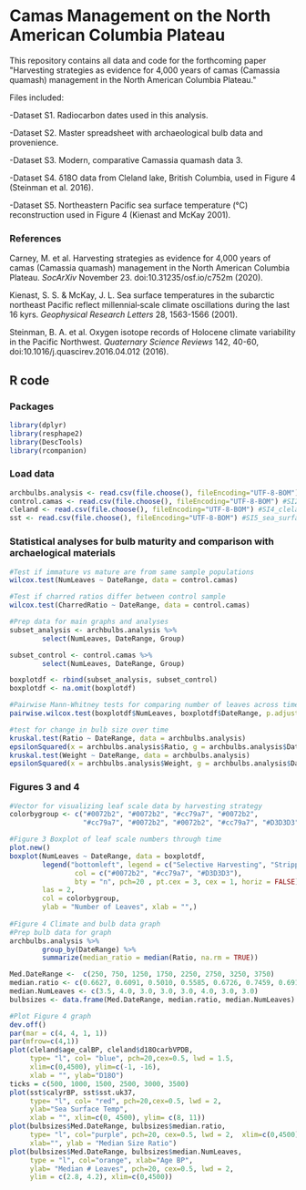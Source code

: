 # Camas Management on the North American Columbia Plateau
This repository contains all data and code for the forthcoming paper "Harvesting strategies as evidence for 4,000 years of camas (Camassia quamash) management in the North American Columbia Plateau." 

Files included:

-Dataset S1. Radiocarbon dates used in this analysis.

-Dataset S2. Master spreadsheet with archaeological bulb data and provenience.

-Dataset S3. Modern, comparative Camassia quamash data 3.

-Dataset S4. δ18O data from Cleland lake, British Columbia, used in Figure 4 (Steinman et al. 2016).

-Dataset S5. Northeastern Pacific sea surface temperature (°C) reconstruction used in Figure 4 (Kienast and McKay 2001).

### References

Carney, M. et al. Harvesting strategies as evidence for 4,000 years of camas (Camassia quamash) management in the North American Columbia Plateau. *SocArXiv* November 23. doi:10.31235/osf.io/c752m (2020).

Kienast, S. S. & McKay, J. L. Sea surface temperatures in the subarctic northeast Pacific reflect millennial‐scale climate oscillations during the last 16 kyrs. *Geophysical Research Letters* 28, 1563-1566 (2001).

Steinman, B. A. et al. Oxygen isotope records of Holocene climate variability in the Pacific Northwest. *Quaternary Science Reviews* 142, 40-60, doi:10.1016/j.quascirev.2016.04.012 (2016).


## R code
### Packages
```r
library(dplyr)
library(resphape2)
library(DescTools)
library(rcompanion)
```

### Load data
```r
archbulbs.analysis <- read.csv(file.choose(), fileEncoding="UTF-8-BOM") #SI1_cvap_master
control.camas <- read.csv(file.choose(), fileEncoding="UTF-8-BOM") #SI2_control_camas
cleland <- read.csv(file.choose(), fileEncoding="UTF-8-BOM") #SI4_cleland_lake_d18o
sst <- read.csv(file.choose(), fileEncoding="UTF-8-BOM") #SI5_sea_surface_temp
```

### Statistical analyses for bulb maturity and comparison with archaelogical materials
```r
#Test if immature vs mature are from same sample populations
wilcox.test(NumLeaves ~ DateRange, data = control.camas)

#Test if charred ratios differ between control sample
wilcox.test(CharredRatio ~ DateRange, data = control.camas)

#Prep data for main graphs and analyses
subset_analysis <- archbulbs.analysis %>%
        select(NumLeaves, DateRange, Group)

subset_control <- control.camas %>%
        select(NumLeaves, DateRange, Group)

boxplotdf <- rbind(subset_analysis, subset_control)
boxplotdf <- na.omit(boxplotdf)

#Pairwise Mann-Whitney tests for comparing number of leaves across time/controls
pairwise.wilcox.test(boxplotdf$NumLeaves, boxplotdf$DateRange, p.adjust.method="BH")

#test for change in bulb size over time
kruskal.test(Ratio ~ DateRange, data = archbulbs.analysis) 
epsilonSquared(x = archbulbs.analysis$Ratio, g = archbulbs.analysis$DateRange)
kruskal.test(Weight ~ DateRange, data = archbulbs.analysis)
epsilonSquared(x = archbulbs.analysis$Weight, g = archbulbs.analysis$DateRange)
```

### Figures 3 and 4
```r
#Vector for visualizing leaf scale data by harvesting strategy
colorbygroup <- c("#0072b2", "#0072b2", "#cc79a7", "#0072b2", 
                  "#cc79a7", "#0072b2", "#0072b2", "#cc79a7", "#D3D3D3", "#D3D3D3")

#Figure 3 Boxplot of leaf scale numbers through time
plot.new()
boxplot(NumLeaves ~ DateRange, data = boxplotdf,
        legend("bottomleft", legend = c("Selective Harvesting", "Stripping", "Control"),
                col = c("#0072b2", "#cc79a7", "#D3D3D3"),
                bty = "n", pch=20 , pt.cex = 3, cex = 1, horiz = FALSE),
        las = 2,
        col = colorbygroup,
        ylab = "Number of Leaves", xlab = "",)
       
#Figure 4 Climate and bulb data graph
#Prep bulb data for graph
archbulbs.analysis %>%
        group_by(DateRange) %>%
        summarize(median_ratio = median(Ratio, na.rm = TRUE))

Med.DateRange <-  c(250, 750, 1250, 1750, 2250, 2750, 3250, 3750)
median.ratio <- c(0.6627, 0.6091, 0.5010, 0.5585, 0.6726, 0.7459, 0.6910, 0.6546)
median.NumLeaves <- c(3.5, 4.0, 3.0, 3.0, 3.0, 4.0, 3.0, 3.0)
bulbsizes <- data.frame(Med.DateRange, median.ratio, median.NumLeaves)

#Plot Figure 4 graph
dev.off()
par(mar = c(4, 4, 1, 1))
par(mfrow=c(4,1))
plot(cleland$age_calBP, cleland$d18OcarbVPDB, 
     type= "l", col= "blue", pch=20,cex=0.5, lwd = 1.5,
     xlim=c(0,4500), ylim=c(-1, -16),
     xlab = "", ylab="D18O")
ticks = c(500, 1000, 1500, 2500, 3000, 3500)
plot(sst$calyrBP, sst$sst.uk37, 
     type= "l", col= "red", pch=20,cex=0.5, lwd = 2,
     ylab="Sea Surface Temp", 
     xlab = "", xlim=c(0, 4500), ylim= c(8, 11))
plot(bulbsizes$Med.DateRange, bulbsizes$median.ratio, 
     type= "l", col="purple", pch=20, cex=0.5, lwd = 2,  xlim=c(0,4500),
     xlab="", ylab = "Median Size Ratio")
plot(bulbsizes$Med.DateRange, bulbsizes$median.NumLeaves, 
     type = "l", col="orange", xlab="Age BP", 
     ylab= "Median # Leaves", pch=20, cex=0.5, lwd = 2,
     ylim = c(2.8, 4.2), xlim=c(0,4500))
```
